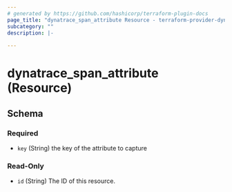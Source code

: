 ```yaml
---
# generated by https://github.com/hashicorp/terraform-plugin-docs
page_title: "dynatrace_span_attribute Resource - terraform-provider-dynatrace"
subcategory: ""
description: |-
  
---
```


# dynatrace_span_attribute (Resource)





<!-- schema generated by tfplugindocs -->
## Schema

### Required

- `key` (String) the key of the attribute to capture

### Read-Only

- `id` (String) The ID of this resource.


